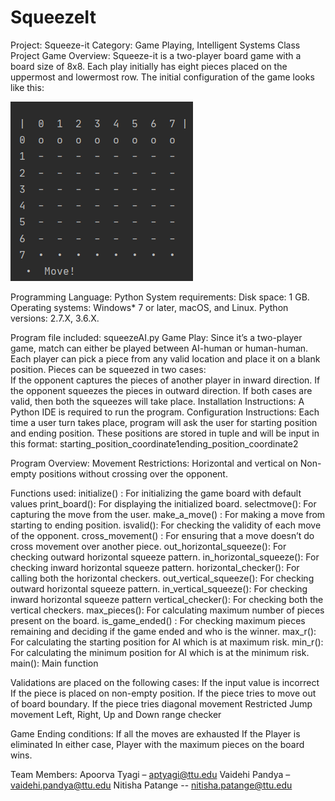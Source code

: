 # SqueezeIt
Project: Squeeze-it
Category: Game Playing, Intelligent Systems
Class Project
Game Overview:
Squeeze-it is a two-player board game with a board size of 8x8. Each play initially has eight pieces placed on the uppermost and lowermost row. The initial configuration of the game looks like this:

![](image2.png)


Programming Language: Python
System requirements: 
Disk space: 1 GB.
Operating systems: Windows* 7 or later, macOS, and Linux.
Python versions: 2.7.X, 3.6.X.

Program file included: squeezeAI.py
Game Play: Since it’s a two-player game, match can either be played between AI-human or human-human. Each player can pick a piece from any valid location and place it on a blank position. 
Pieces can be squeezed in two cases:  
If the opponent captures the pieces of another player in inward direction.
If the opponent squeezes the pieces in outward direction.
If both cases are valid, then both the squeezes will take place.
Installation Instructions:
A Python IDE is required to run the program.
Configuration Instructions: 
Each time a user turn takes place, program will ask the user for starting position and ending position. These positions are stored in tuple and will be input in this format: starting_position_coordinate1<space>ending_position_coordinate2


Program Overview:
Movement Restrictions: Horizontal and vertical on Non-empty positions without crossing over the opponent.

Functions used:
initialize() : For initializing the game board with default values
print_board(): For displaying the initialized board.
selectmove(): For capturing the move from the user.
make_a_move() : For making a move from starting to ending position.
isvalid(): For checking the validity of each move of the opponent.
cross_movement() : For ensuring that a move doesn’t do cross movement over another piece.
out_horizontal_squeeze(): For checking outward horizontal squeeze pattern.
in_horizontal_squeeze(): For checking inward horizontal squeeze pattern. 
horizontal_checker(): For calling both the horizontal checkers.
out_vertical_squeeze(): For checking outward horizontal squeeze pattern.
in_vertical_squeeze(): For checking inward horizontal squeeze pattern 
vertical_checker(): For checking both the vertical checkers.
max_pieces(): For calculating maximum number of pieces present on the board. 
is_game_ended() : For checking maximum pieces remaining and deciding if the game ended and who is the winner.
max_r(): For calculating the starting position for AI which is at maximum risk.
min_r(): For calculating the minimum position for AI which is at the minimum risk.
main(): Main function

Validations are placed on the following cases:
If the input value is incorrect
If the piece is placed on non-empty position.
If the piece tries to move out of board boundary.
If the piece tries diagonal movement
Restricted Jump movement
Left, Right, Up and Down range checker

Game Ending conditions:
If all the moves are exhausted
If the Player is eliminated
In either case, Player with the maximum pieces on the board wins.

Team Members:
Apoorva Tyagi – aptyagi@ttu.edu
Vaidehi Pandya – vaidehi.pandya@ttu.edu
Nitisha Patange --  nitisha.patange@ttu.edu
